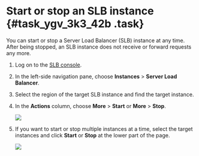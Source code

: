 # Start or stop an SLB instance {#task_ygv_3k3_42b .task}

You can start or stop a Server Load Balancer \(SLB\) instance at any time. After being stopped, an SLB instance does not receive or forward requests any more.

1.  Log on to the [SLB console](https://slb.console.aliyun.com/slb/cn-hangzhou).
2.  In the left-side navigation pane, choose **Instances** \> **Server Load Balancer**.
3.  Select the region of the target SLB instance and find the target instance.
4.  In the **Actions** column, choose **More** \> **Start** or **More** \> **Stop**. 

    ![](http://static-aliyun-doc.oss-cn-hangzhou.aliyuncs.com/assets/img/16153/15640472097383_en-US.png)

5.  If you want to start or stop multiple instances at a time, select the target instances and click **Start** or **Stop** at the lower part of the page. 

    ![](http://static-aliyun-doc.oss-cn-hangzhou.aliyuncs.com/assets/img/16153/15640472107384_en-US.png)



